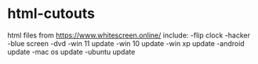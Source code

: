 # html-cutouts
html files from https://www.whitescreen.online/
include:
-flip clock
-hacker
-blue screen
-dvd
-win 11 update
-win 10 update
-win xp update
-android update
-mac os update
-ubuntu update
